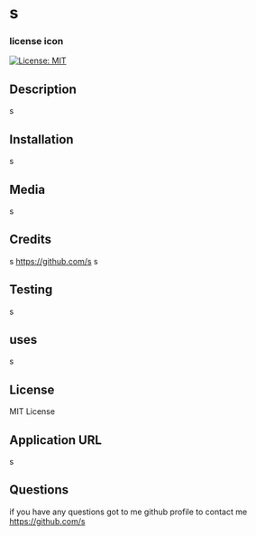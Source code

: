
# s
### license icon
[![License: MIT](https://img.shields.io/badge/License-MIT-yellow.svg)](https://opensource.org/licenses/MIT)

## Description
s
## Installation
s
## Media
s
## Credits
s
https://github.com/s
s
## Testing
s
## uses
s
## License
MIT License
## Application URL
s

## Questions
if you have any questions got to me github profile to contact me
https://github.com/s
